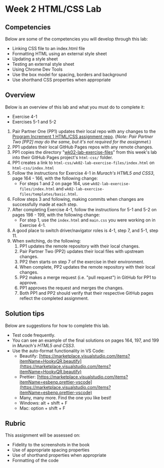 # Week 2 HTML/CSS Lab

## Competencies

Below are some of the competencies you will develop through this lab:

- Linking CSS file to an index.html file
- Formatting HTML using an external style sheet
- Updating a style sheet
- Testing an external style sheet
- Using Chrome Dev Tools
- Use the box model for spacing, borders and background
- Use shorthand CSS properties when appropriate

## Overview

Below is an overview of this lab and what you must do to complete it:
- Exercise 4-1
- Exercises 5-1 and 5-2

1. Pair Partner One (PP1) updates their local repo with any changes to the [Program Increment 1 HTML/CSS assignment repo](https://gitlab.mccinfo.net/code-school/course-work/pi1-html-css). (_Note: Pair Partner Two [PP2] may do the same, but it's not required for the assignmet._)
1. PP1 updates their local GitHub Pages repos with any remote changes.
1. PP1 copies the directory "[wk02-lab-exercise-files](wk02-lab-exercise-files/)" from this week's lab into their GitHub Pages project's `html-css/` folder.
1. PP1 creates a link to `html-css/wk02-lab-exercise-files/index.html` on  `html-css/index.html`
1. Follow the instructions for Exercise 4-1 in _Murach's HTML5 and CSS3_, page 164 - 166, with the following change:
    - For steps 1 and 2 on page 164, use `wk02-lab-exercise-files/index.html` and `wk02-lab-exercise-files/templates/basic.html`.
1. Follow steps 3 and following, making commits when changes are successfully made at each step.
1. After completing Exercise 4-1, follow the instructions for 5-1 and 5-2 on pages 198 - 199, with the following change:
    - For step 1, use the `index.html` and `main.css` you were working on in Exercise 4-1.
1. A good place to switch driver/navigator roles is 4-1, step 7, and 5-1, step 11.
1. When switching, do the following:
    1. PP1 updates the remote repository with their local changes.
    1. Pair Partner Two (PP2) updates their local files with upstream changes.
    1. PP2 then starts on step 7 of the exercise in their environment.
    1. When complete, PP2 updates the remote repository with their local changes.
    1. PP2 makes a merge request (i.e. "pull request") in GitHub for PP1 to approve.
    1. PP1 approves the request and merges the changes.
    1. Both PP1 and PP2 should verify that their respective GitHub pages reflect the completed assignment.

## Solution tips

Below are suggestions for how to complete this lab.

- Test code frequently.
- You can see an example of the final solutions on pages 164, 197, and 199 in _Murach's HTML5 and CSS3_.
- Use the auto-format functionality in VS Code:
    - Beautify: [https://marketplace.visualstudio.com/items?itemName=HookyQR.beautify](https://marketplace.visualstudio.com/items?itemName=HookyQR.beautify)
    - Prettier: [https://marketplace.visualstudio.com/items?itemName=esbenp.prettier-vscode](https://marketplace.visualstudio.com/items?itemName=esbenp.prettier-vscode)
    - Many, many more. Find the one you like best!
  - Windows: alt + shift + F
  - Mac: option + shift + F

## Rubric

This assignment will be assessed on:

- Fidelity to the screenshots in the book
- Use of appropriate spacing properties
- Use of shorthand properties when appropriate
- Formatting of the code
